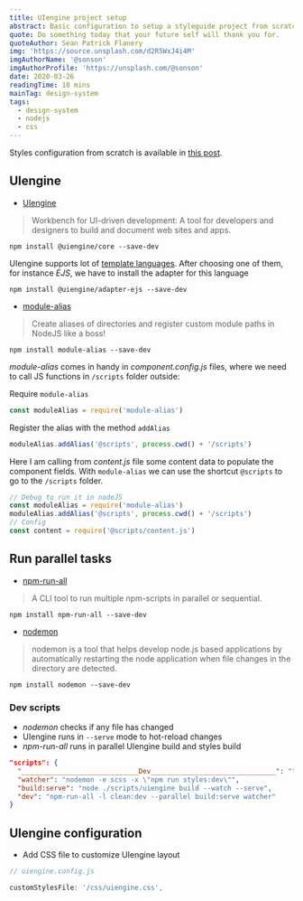 ```yaml
---
title: UIengine project setup
abstract: Basic configuration to setup a styleguide project from scratch using UIengine as styleguide tool.
quote: Do something today that your future self will thank you for.
quoteAuthor: Sean Patrick Flanery
img: 'https://source.unsplash.com/d2R5WxJ4i4M'
imgAuthorName: '@sonson'
imgAuthorProfile: 'https://unsplash.com/@sonson'
date: 2020-03-26
readingTime: 10 mins
mainTag: design-system
tags:
  - design-system
  - nodejs
  - css
---
```


Styles configuration from scratch is available in [this post](http://localhost:8080/content/blog/02-styleguide-setup/).

## UIengine

- [UIengine](https://github.com/dennisreimann/uiengine)

> Workbench for UI-driven development: A tool for developers and designers to build and document web sites and apps.

```shell
npm install @uiengine/core --save-dev
```

UIengine supports lot of [template languages](https://uiengine.uix.space/adapters/). After choosing one of them, for instance _EJS_, we have to install the adapter for this language

```shell
npm install @uiengine/adapter-ejs --save-dev
```

- [module-alias](https://github.com/ilearnio/module-alias)
> Create aliases of directories and register custom module paths in NodeJS like a boss!

```shell
npm install module-alias --save-dev
```

_module-alias_ comes in handy in _component.config.js_ files, where we need to call JS functions in `/scripts` folder outside:

Require `module-alias`

```javascript
const moduleAlias = require('module-alias')
```

Register the alias with the method `addAlias`

```javascript
moduleAlias.addAlias('@scripts', process.cwd() + '/scripts')
```

Here I am calling from _content.js_ file some content data to populate the component fields. With `module-alias` we can use the shortcut `@scripts` to go to the `/scripts` folder.

```javascript
// Debug to run it in nodeJS
const moduleAlias = require('module-alias')
moduleAlias.addAlias('@scripts', process.cwd() + '/scripts')
// Config
const content = require('@scripts/content.js')
```


## Run parallel tasks

- [npm-run-all](https://github.com/mysticatea/npm-run-all)
> A CLI tool to run multiple npm-scripts in parallel or sequential.

```shell
npm install npm-run-all --save-dev
```

- [nodemon](https://github.com/remy/nodemon)
> nodemon is a tool that helps develop node.js based applications by automatically restarting the node application when file changes in the directory are detected.

```shell
npm install nodemon --save-dev
```

### Dev scripts

- _nodemon_ checks if any file has changed
- UIengine runs in `--serve` mode to hot-reload changes
- _npm-run-all_ runs in parallel UIengine build and styles build

```json
"scripts": {
  "_____________________________Dev_______________________________": "",
  "watcher": "nodemon -e scss -x \"npm run styles:dev\"",
  "build:serve": "node ./scripts/uiengine build --watch --serve",
  "dev": "npm-run-all -l clean:dev --parallel build:serve watcher"
}
```

## UIengine configuration

- Add CSS file to customize UIengine layout

```javascript
// uiengine.config.js

customStylesFile: '/css/uiengine.css',
```
